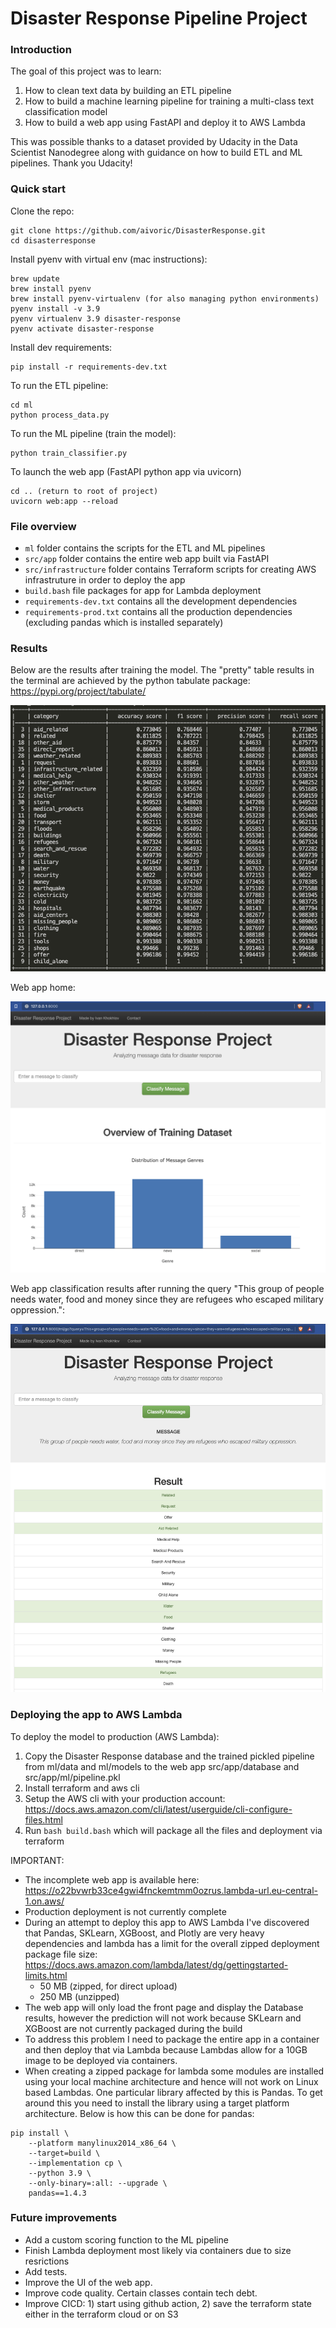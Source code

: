 # Disaster Response Pipeline Project

### Introduction

The goal of this project was to learn:
1) How to clean text data by building an ETL pipeline
2) How to build a machine learning pipeline for training a multi-class text classification model
3) How to build a web app using FastAPI and deploy it to AWS Lambda

This was possible thanks to a dataset provided by Udacity in the Data Scientist Nanodegree along with guidance
on how to build ETL and ML pipelines. Thank you Udacity!

### Quick start

Clone the repo:
```
git clone https://github.com/aivoric/DisasterResponse.git
cd disasterresponse
```

Install pyenv with virtual env (mac instructions):
```
brew update
brew install pyenv
brew install pyenv-virtualenv (for also managing python environments)
pyenv install -v 3.9
pyenv virtualenv 3.9 disaster-response
pyenv activate disaster-response
```

Install dev requirements:
```
pip install -r requirements-dev.txt
```

To run the ETL pipeline:
```
cd ml
python process_data.py
```

To run the ML pipeline (train the model):
```
python train_classifier.py
```

To launch the web app (FastAPI python app via uvicorn)
```
cd .. (return to root of project)
uvicorn web:app --reload
```

### File overview

* `ml` folder contains the scripts for the ETL and ML pipelines
* `src/app` folder contains the entire web app built via FastAPI
* `src/infrastructure` folder contains Terraform scripts for creating AWS infrastruture in order to deploy the app
* `build.bash` file packages for app for Lambda deployment
* `requirements-dev.txt` contains all the development dependencies
* `requirements-prod.txt` contains all the production dependencies (excluding pandas which is installed separately)

### Results

Below are the results after training the model. The "pretty" table results in the terminal are achieved
by the python tabulate package: https://pypi.org/project/tabulate/

![Disaster Response Results](https://github.com/aivoric/DisasterResponse/blob/main/results/model-results.png?raw=true)

Web app home:

![Disaster Response Results](https://github.com/aivoric/DisasterResponse/blob/main/results/webapp-home.png?raw=true)

Web app classification results after running the query "This group of people needs water, food and money since they are refugees who escaped military oppression.":

![Disaster Response Results](https://github.com/aivoric/DisasterResponse/blob/main/results/webapp-ml.png?raw=true)


### Deploying the app to AWS Lambda

To deploy the model to production (AWS Lambda):

1. Copy the Disaster Response database and the trained pickled pipeline from ml/data and ml/models to the web app src/app/database and src/app/ml/pipeline.pkl
2. Install terraform and aws cli
3. Setup the AWS cli with your production account: https://docs.aws.amazon.com/cli/latest/userguide/cli-configure-files.html
4. Run `bash build.bash` which will package all the files and deployment via terraform

IMPORTANT:
* The incomplete web app is available here: https://o22bvwrb33ce4gwi4fnckemtmm0ozrus.lambda-url.eu-central-1.on.aws/
* Production deployment is not currently complete
* During an attempt to deploy this app to AWS Lambda I've discovered that Pandas, SKLearn, XGBoost, and Plotly are very heavy dependencies and lambda has a limit for the overall zipped
deployment package file size: https://docs.aws.amazon.com/lambda/latest/dg/gettingstarted-limits.html
   * 50 MB (zipped, for direct upload)
   * 250 MB (unzipped)
* The web app will only load the front page and display the Database results, however the prediction will not work because SKLearn and XGBoost are not currently packaged during the build
* To address this problem I need to package the entire app in a container and then deploy that via Lambda because Lambdas allow for a 10GB image to be deployed via containers.
* When creating a zipped package for lambda some modules are installed using your local machine architecture and hence will not work on Linux based Lambdas. One particular library affected by this is Pandas. To get around this you need to install the library using a target platform architecture. Below is how this can be done for pandas:

```
pip install \
    --platform manylinux2014_x86_64 \
    --target=build \
    --implementation cp \
    --python 3.9 \
    --only-binary=:all: --upgrade \
    pandas==1.4.3
```

### Future improvements
* Add a custom scoring function to the ML pipeline
* Finish Lambda deployment most likely via containers due to size resrictions
* Add tests.
* Improve the UI of the web app.
* Improve code quality. Certain classes contain tech debt.
* Improve CICD: 1) start using github action, 2) save the terraform state either in the terraform cloud or on S3